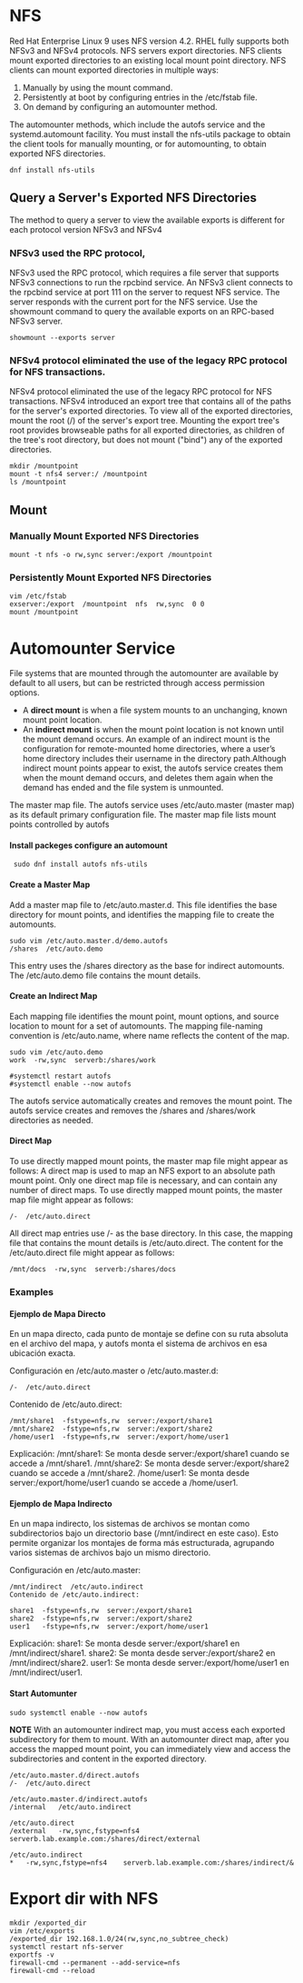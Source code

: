 

# NFS
Red Hat Enterprise Linux 9 uses NFS version 4.2. RHEL fully supports both NFSv3 and NFSv4 protocols.
NFS servers export directories. NFS clients mount exported directories to an existing local mount point directory. NFS clients can mount exported directories in multiple ways:

1. Manually by using the mount command.
2. Persistently at boot by configuring entries in the /etc/fstab file.
3. On demand by configuring an automounter method.

The automounter methods, which include the autofs service and the systemd.automount facility.
You must install the nfs-utils package to obtain the client tools for manually mounting, or for automounting, to obtain exported NFS directories.
````
dnf install nfs-utils
````
## Query a Server's Exported NFS Directories
The method to query a server to view the available exports is different for each protocol version NFSv3 and NFSv4

### NFSv3 used the RPC protocol,
NFSv3 used the RPC protocol, which requires a file server that supports NFSv3 connections to run the rpcbind service. 
An NFSv3 client connects to the rpcbind service at port 111 on the server to request NFS service.
The server responds with the current port for the NFS service. 
Use the showmount command to query the available exports on an RPC-based NFSv3 server.
````
showmount --exports server
````
### NFSv4 protocol eliminated the use of the legacy RPC protocol for NFS transactions.
NFSv4 protocol eliminated the use of the legacy RPC protocol for NFS transactions.
NFSv4 introduced an export tree that contains all of the paths for the server's exported directories. 
To view all of the exported directories, mount the root (/) of the server's export tree. Mounting the export tree's 
root provides browseable paths for all exported directories, as children of the tree's root directory, but does not mount ("bind") any of the exported directories.
````
mkdir /mountpoint
mount -t nfs4 server:/ /mountpoint
ls /mountpoint
````

## Mount

### Manually Mount Exported NFS Directories
````
mount -t nfs -o rw,sync server:/export /mountpoint
````

### Persistently Mount Exported NFS Directories
````
vim /etc/fstab
exserver:/export  /mountpoint  nfs  rw,sync  0 0
mount /mountpoint
````

# Automounter Service
File systems that are mounted through the automounter are available by default to all users, but can be restricted through access permission options.
- A **direct mount** is when a file system mounts to an unchanging, known mount point location.
- An **indirect mount** is when the mount point location is not known until the mount demand occurs. An example of an indirect mount is the configuration for remote-mounted home directories, where a user’s home directory includes their username in the directory path.Although indirect mount points appear to exist, the autofs service creates them when the mount demand occurs, and deletes them again when the demand has ended and the file system is unmounted.

The master map file. The autofs service uses /etc/auto.master (master map) as its default primary configuration file.
The master map file lists mount points controlled by autofs

####  Install packeges configure an automount 
````
 sudo dnf install autofs nfs-utils

````

#### Create a Master Map
Add a master map file to /etc/auto.master.d. This file identifies the base directory for mount points, and identifies the mapping file to create the automounts.
````
sudo vim /etc/auto.master.d/demo.autofs
/shares  /etc/auto.demo
````
This entry uses the /shares directory as the base for indirect automounts. The /etc/auto.demo file contains the mount details.

#### Create an Indirect Map
Each mapping file identifies the mount point, mount options, and source location to mount for a set of automounts.
The mapping file-naming convention is /etc/auto.name, where name reflects the content of the map.
````
sudo vim /etc/auto.demo
work  -rw,sync  serverb:/shares/work

#systemctl restart autofs
#systemctl enable --now autofs

````
The autofs service automatically creates and removes the mount point. The autofs service creates and removes the /shares and /shares/work directories as needed.

#### Direct Map
To use directly mapped mount points, the master map file might appear as follows:
A direct map is used to map an NFS export to an absolute path mount point. Only one direct map file is necessary, and can contain any number of direct maps.
To use directly mapped mount points, the master map file might appear as follows:

````
/-  /etc/auto.direct
````
All direct map entries use /- as the base directory. In this case, the mapping file that contains the mount details is /etc/auto.direct.
The content for the /etc/auto.direct file might appear as follows:
````
/mnt/docs  -rw,sync  serverb:/shares/docs
````
### Examples

#### Ejemplo de Mapa Directo
En un mapa directo, cada punto de montaje se define con su ruta absoluta en el archivo del mapa, y autofs monta el sistema de archivos en esa ubicación exacta.

Configuración en /etc/auto.master o /etc/auto.master.d:
````
/-  /etc/auto.direct
````
Contenido de /etc/auto.direct:
````
/mnt/share1  -fstype=nfs,rw  server:/export/share1
/mnt/share2  -fstype=nfs,rw  server:/export/share2
/home/user1  -fstype=nfs,rw  server:/export/home/user1
````
Explicación:
/mnt/share1: Se monta desde server:/export/share1 cuando se accede a /mnt/share1.
/mnt/share2: Se monta desde server:/export/share2 cuando se accede a /mnt/share2.
/home/user1: Se monta desde server:/export/home/user1 cuando se accede a /home/user1.


#### Ejemplo de Mapa Indirecto
En un mapa indirecto, los sistemas de archivos se montan como subdirectorios bajo un directorio base (/mnt/indirect en este caso). Esto permite organizar los montajes de forma más estructurada, agrupando varios sistemas de archivos bajo un mismo directorio.

Configuración en /etc/auto.master:
````
/mnt/indirect  /etc/auto.indirect
Contenido de /etc/auto.indirect:
````
````
share1  -fstype=nfs,rw  server:/export/share1
share2  -fstype=nfs,rw  server:/export/share2
user1   -fstype=nfs,rw  server:/export/home/user1
````
Explicación:
share1: Se monta desde server:/export/share1 en /mnt/indirect/share1.
share2: Se monta desde server:/export/share2 en /mnt/indirect/share2.
user1: Se monta desde server:/export/home/user1 en /mnt/indirect/user1.


#### Start Automunter
````
sudo systemctl enable --now autofs
````

**NOTE**
With an automounter indirect map, you must access each exported subdirectory for them to mount. With an automounter direct map, after you access the mapped mount point, you can immediately view and access the subdirectories and content in the exported directory.


````
/etc/auto.master.d/direct.autofs
/-	/etc/auto.direct

/etc/auto.master.d/indirect.autofs
/internal	/etc/auto.indirect

/etc/auto.direct
/external	-rw,sync,fstype=nfs4	serverb.lab.example.com:/shares/direct/external

/etc/auto.indirect
*	-rw,sync,fstype=nfs4	serverb.lab.example.com:/shares/indirect/&
````

# Export dir with NFS
````
mkdir /exported_dir
vim /etc/exports
/exported_dir 192.168.1.0/24(rw,sync,no_subtree_check)
systemctl restart nfs-server
exportfs -v
firewall-cmd --permanent --add-service=nfs
firewall-cmd --reload
````
